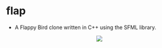 # flap
- A Flappy Bird clone written in C++ using the SFML library.
<p align="center"><img src="assets/flap_preview.gif"></p>
